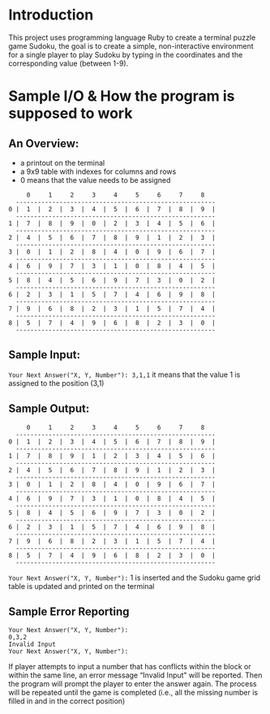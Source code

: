 # Introduction
This project uses programming language Ruby to create a terminal puzzle game Sudoku, the goal is to create a simple,
non-interactive environment for a single player to play Sudoku by typing in the coordinates and the corresponding value (between 1-9).

# Sample I/O & How the program is supposed to work
## An Overview: 
* a printout on the terminal
* a 9x9 table with indexes for columns and rows 
* 0 means that the value needs to be assigned
```
     0     1     2     3     4     5     6     7     8
  -------------------------------------------------------
0 |  1  |  2  |  3  |  4  |  5  |  6  |  7  |  8  |  9  |
  -------------------------------------------------------
1 |  7  |  8  |  9  |  0  |  2  |  3  |  4  |  5  |  6  |
  -------------------------------------------------------
2 |  4  |  5  |  6  |  7  |  8  |  9  |  1  |  2  |  3  |
  -------------------------------------------------------
3 |  0  |  1  |  2  |  8  |  4  |  0  |  9  |  6  |  7  |
  -------------------------------------------------------
4 |  6  |  9  |  7  |  3  |  1  |  0  |  8  |  4  |  5  |
  -------------------------------------------------------
5 |  8  |  4  |  5  |  6  |  9  |  7  |  3  |  0  |  2  |
  -------------------------------------------------------
6 |  2  |  3  |  1  |  5  |  7  |  4  |  6  |  9  |  8  |
  -------------------------------------------------------
7 |  9  |  6  |  8  |  2  |  3  |  1  |  5  |  7  |  4  |
  -------------------------------------------------------
8 |  5  |  7  |  4  |  9  |  6  |  8  |  2  |  3  |  0  |
  -------------------------------------------------------
```
## Sample Input:
`Your Next Answer("X, Y, Number"): 3,1,1`
it means that the value 1 is assigned to the position (3,1)   
## Sample Output:
```
     0     1     2     3     4     5     6     7     8
  -------------------------------------------------------
0 |  1  |  2  |  3  |  4  |  5  |  6  |  7  |  8  |  9  |
  -------------------------------------------------------
1 |  7  |  8  |  9  |  1  |  2  |  3  |  4  |  5  |  6  |
  -------------------------------------------------------
2 |  4  |  5  |  6  |  7  |  8  |  9  |  1  |  2  |  3  |
  -------------------------------------------------------
3 |  0  |  1  |  2  |  8  |  4  |  0  |  9  |  6  |  7  |
  -------------------------------------------------------
4 |  6  |  9  |  7  |  3  |  1  |  0  |  8  |  4  |  5  |
  -------------------------------------------------------
5 |  8  |  4  |  5  |  6  |  9  |  7  |  3  |  0  |  2  |
  -------------------------------------------------------
6 |  2  |  3  |  1  |  5  |  7  |  4  |  6  |  9  |  8  |
  -------------------------------------------------------
7 |  9  |  6  |  8  |  2  |  3  |  1  |  5  |  7  |  4  |
  -------------------------------------------------------
8 |  5  |  7  |  4  |  9  |  6  |  8  |  2  |  3  |  0  |
  -------------------------------------------------------
```
`Your Next Answer("X, Y, Number"):`
1 is inserted and the Sudoku game grid table is updated and printed on the terminal
## Sample Error Reporting
```
Your Next Answer("X, Y, Number"): 
0,3,2  
Invalid Input  
Your Next Answer("X, Y, Number"):  
```
If player attempts to input a number that has conflicts within the block or within the same line, 
an error message “Invalid Input” will be reported. Then the program will prompt the player to enter the answer again. 
The process will be repeated until the game is completed (i.e., all the missing number is filled in and in the correct position)
